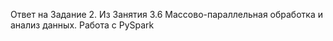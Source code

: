 Ответ на Задание 2. Из Занятия 3.6 Массово-параллельная обработка и анализ данных. Работа с PySpark

